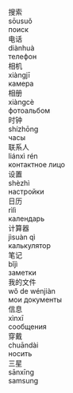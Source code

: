 <div class="hb">
	<div class="h">搜索</div>
	<div class="p">sōusuǒ</div>
	<div class="t">поиск</div>
</div>
<div class="hb">
	<div class="h">电话</div>
	<div class="p">diànhuà</div>
	<div class="t">телефон</div>
</div>
<div class="hb">
	<div class="h">相机</div>
	<div class="p">xiàngjī</div>
	<div class="t">камера</div>
</div>
<div class="hb">
	<div class="h">相册</div>
	<div class="p">xiàngcè</div>
	<div class="t">фотоальбом</div>
</div>
<div class="hb">
	<div class="h">时钟</div>
	<div class="p">shízhōng</div>
	<div class="t">часы</div>
</div>
<div class="hb">
	<div class="h">联系人</div>
	<div class="p">liánxì rén</div>
	<div class="t">контактное лицо</div>
</div>
<div class="hb">
	<div class="h">设置</div>
	<div class="p">shèzhì</div>
	<div class="t">настройки</div>
</div>
<div class="hb">
	<div class="h">日历</div>
	<div class="p">rìlì</div>
	<div class="t">календарь</div>
</div>
<div class="hb">
	<div class="h">计算器</div>
	<div class="p">jìsuàn qì</div>
	<div class="t">калькулятор</div>
</div>
<div class="hb">
	<div class="h">笔记</div>
	<div class="p">bǐjì</div>
	<div class="t">заметки</div>
</div>
<div class="hb">
	<div class="h">我的文件</div>
	<div class="p">wǒ de wénjiàn</div>
	<div class="t">мои документы</div>
</div>
<div class="hb">
	<div class="h">信息</div>
	<div class="p">xìnxī</div>
	<div class="t">сообщения</div>
</div>
<div class="hb">
	<div class="h">穿戴</div>
	<div class="p">chuāndài</div>
	<div class="t">носить</div>
</div>
<div class="hb">
	<div class="h">三星</div>
	<div class="p">sānxīng</div>
	<div class="t">samsung</div>
</div>